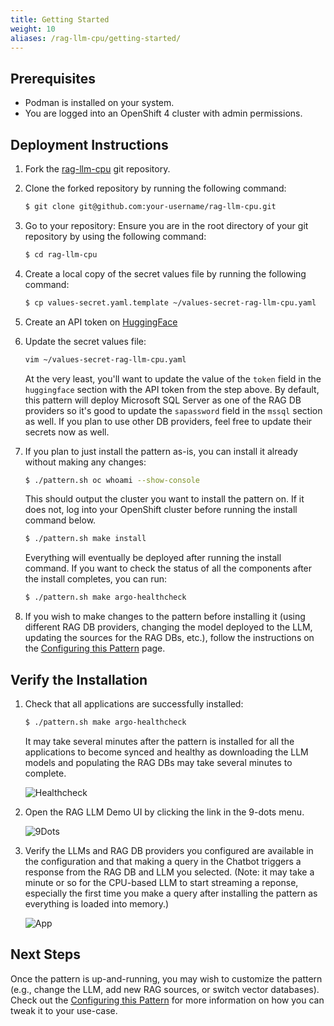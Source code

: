 ```yaml
---
title: Getting Started
weight: 10
aliases: /rag-llm-cpu/getting-started/
---
```


## Prerequisites

- Podman is installed on your system.
- You are logged into an OpenShift 4 cluster with admin permissions.

## Deployment Instructions

1. Fork the [rag-llm-cpu](https://github.com/validatedpatterns-sandbox/rag-llm-cpu) git repository.

2. Clone the forked repository by running the following command:

   ```sh
   $ git clone git@github.com:your-username/rag-llm-cpu.git
   ```

3. Go to your repository: Ensure you are in the root directory of your git repository by using the following command:

   ```sh
   $ cd rag-llm-cpu
   ```

4. Create a local copy of the secret values file by running the following command:

   ```sh
   $ cp values-secret.yaml.template ~/values-secret-rag-llm-cpu.yaml
   ```

5. Create an API token on [HuggingFace](https://huggingface.co/)

6. Update the secret values file:

   ```sh
   vim ~/values-secret-rag-llm-cpu.yaml
   ```

   At the very least, you'll want to update the value of the `token` field in the `huggingface` section with the API token from the step above. By default, this pattern will deploy Microsoft SQL Server as one of the RAG DB providers so it's good to update the `sapassword` field in the `mssql` section as well. If you plan to use other DB providers, feel free to update their secrets now as well.

7. If you plan to just install the pattern as-is, you can install it already without making any changes:

   ```sh
   $ ./pattern.sh oc whoami --show-console
   ```

   This should output the cluster you want to install the pattern on. If it does not, log into your OpenShift cluster before running the install command below.

   ```sh
   $ ./pattern.sh make install
   ```

   Everything will eventually be deployed after running the install command. If you want to check the status of all the components after the install completes, you can run:

   ```sh
   $ ./pattern.sh make argo-healthcheck
   ```

8. If you wish to make changes to the pattern before installing it (using different RAG DB providers, changing the model deployed to the LLM, updating the sources for the RAG DBs, etc.), follow the instructions on the [Configuring this Pattern](/rag-llm-cpu/configure/) page.

## Verify the Installation

1. Check that all applications are successfully installed:

   ```sh
   $ ./pattern.sh make argo-healthcheck
   ```

   It may take several minutes after the pattern is installed for all the applications to become synced and healthy as downloading the LLM models and populating the RAG DBs may take several minutes to complete.

   ![Healthcheck](/images/rag-llm-cpu/healthcheck.png)

2. Open the RAG LLM Demo UI by clicking the link in the 9-dots menu.

   ![9Dots](/images/rag-llm-cpu/9dots.png)

3. Verify the LLMs and RAG DB providers you configured are available in the configuration and that making a query in the Chatbot triggers a response from the RAG DB and LLM you selected. (Note: it may take a minute or so for the CPU-based LLM to start streaming a reponse, especially the first time you make a query after installing the pattern as everything is loaded into memory.)

   ![App](/images/rag-llm-cpu/app.png)

## Next Steps

Once the pattern is up-and-running, you may wish to customize the pattern (e.g., change the LLM, add new RAG sources, or switch vector databases). Check out the [Configuring this Pattern](/rag-llm-cpu/configure/) for more information on how you can tweak it to your use-case.
